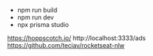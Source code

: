 - npm run build       
- npm run dev
- npx prisma studio

https://hoppscotch.io/
http://localhost:3333/ads
https://github.com/teciav/rocketseat-nlw

